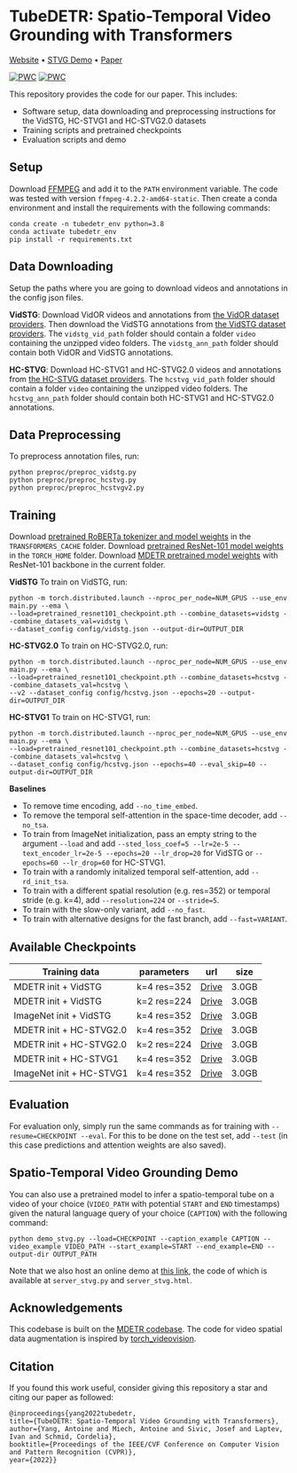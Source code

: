 # TubeDETR: Spatio-Temporal Video Grounding with Transformers

[Website](https://antoyang.github.io/tubedetr.html) • [STVG Demo](http://stvg.paris.inria.fr/) • [Paper](https://arxiv.org/abs/2203.16434)

[![PWC](https://img.shields.io/endpoint.svg?url=https://paperswithcode.com/badge/tubedetr-spatio-temporal-video-grounding-with/spatio-temporal-video-grounding-on-vidstg)](https://paperswithcode.com/sota/spatio-temporal-video-grounding-on-vidstg?p=tubedetr-spatio-temporal-video-grounding-with)
[![PWC](https://img.shields.io/endpoint.svg?url=https://paperswithcode.com/badge/tubedetr-spatio-temporal-video-grounding-with/spatio-temporal-video-grounding-on-hc-stvg1)](https://paperswithcode.com/sota/spatio-temporal-video-grounding-on-hc-stvg1?p=tubedetr-spatio-temporal-video-grounding-with)

This repository provides the code for our paper. This includes:
- Software setup, data downloading and preprocessing instructions for the VidSTG, HC-STVG1 and HC-STVG2.0 datasets
- Training scripts and pretrained checkpoints
- Evaluation scripts and demo

## Setup
Download [FFMPEG](https://ffmpeg.org/download.html) and add it to the `PATH` environment variable. 
The code was tested with version `ffmpeg-4.2.2-amd64-static`.
Then create a conda environment and install the requirements with the following commands:
```
conda create -n tubedetr_env python=3.8
conda activate tubedetr_env
pip install -r requirements.txt
```

## Data Downloading
Setup the paths where you are going to download videos and annotations in the config json files.

**VidSTG**: Download VidOR videos and annotations from [the VidOR dataset providers](https://xdshang.github.io/docs/vidor.html).
Then download the VidSTG annotations from [the VidSTG dataset providers](https://github.com/Guaranteer/VidSTG-Dataset).
The `vidstg_vid_path` folder should contain a folder `video` containing the unzipped video folders. 
The `vidstg_ann_path` folder should contain both VidOR and VidSTG annotations.

**HC-STVG**: Download HC-STVG1 and HC-STVG2.0 videos and annotations from [the HC-STVG dataset providers](https://github.com/tzhhhh123/HC-STVG).
The `hcstvg_vid_path` folder should contain a folder `video` containing the unzipped video folders. 
The `hcstvg_ann_path` folder should contain both HC-STVG1 and HC-STVG2.0 annotations.

## Data Preprocessing
To preprocess annotation files, run:
```
python preproc/preproc_vidstg.py
python preproc/preproc_hcstvg.py
python preproc/preproc_hcstvgv2.py
```

## Training
Download [pretrained RoBERTa tokenizer and model weights](https://huggingface.co/transformers/v2.6.0/pretrained_models.html) in the `TRANSFORMERS_CACHE` folder.
Download [pretrained ResNet-101 model weights](https://pytorch.org/vision/stable/models.html) in the `TORCH_HOME` folder.
Download [MDETR pretrained model weights](https://github.com/ashkamath/mdetr) with ResNet-101 backbone in the current folder.

**VidSTG** To train on VidSTG, run:
```
python -m torch.distributed.launch --nproc_per_node=NUM_GPUS --use_env main.py --ema \
--load=pretrained_resnet101_checkpoint.pth --combine_datasets=vidstg --combine_datasets_val=vidstg \
--dataset_config config/vidstg.json --output-dir=OUTPUT_DIR
```

**HC-STVG2.0**
To train on HC-STVG2.0, run:
```
python -m torch.distributed.launch --nproc_per_node=NUM_GPUS --use_env main.py --ema \
--load=pretrained_resnet101_checkpoint.pth --combine_datasets=hcstvg --combine_datasets_val=hcstvg \
--v2 --dataset_config config/hcstvg.json --epochs=20 --output-dir=OUTPUT_DIR
```

**HC-STVG1**
To train on HC-STVG1, run:
```
python -m torch.distributed.launch --nproc_per_node=NUM_GPUS --use_env main.py --ema \
--load=pretrained_resnet101_checkpoint.pth --combine_datasets=hcstvg --combine_datasets_val=hcstvg \
--dataset_config config/hcstvg.json --epochs=40 --eval_skip=40 --output-dir=OUTPUT_DIR
```

**Baselines**
- To remove time encoding, add `--no_time_embed`.  
- To remove the temporal self-attention in the space-time decoder, add `--no_tsa`.  
- To train from ImageNet initialization, pass an empty string to the argument `--load` and add `--sted_loss_coef=5 --lr=2e-5 --text_encoder_lr=2e-5 --epochs=20 --lr_drop=20` for VidSTG or `--epochs=60 --lr_drop=60` for HC-STVG1.
- To train with a randomly initalized temporal self-attention, add `--rd_init_tsa`.  
- To train with a different spatial resolution (e.g. res=352) or temporal stride (e.g. k=4), add `--resolution=224` or `--stride=5`.
- To train with the slow-only variant, add `--no_fast`.
- To train with alternative designs for the fast branch, add `--fast=VARIANT`.

## Available Checkpoints

| Training data | parameters | url | size |
|-----|-----|-----|-----|
| MDETR init + VidSTG | k=4 res=352 | [Drive](https://drive.google.com/file/d/1GqYjnad42-fri1lxSmT0vFWwYez6_iOv/view?usp=sharing)    | 3.0GB      |
| MDETR init + VidSTG | k=2 res=224 | [Drive](https://drive.google.com/file/d/1FaKT54s7LWcTgW562OXpVWHPXxNG7INu/view?usp=sharing)    | 3.0GB      |
| ImageNet init + VidSTG | k=4 res=352 | [Drive](https://drive.google.com/file/d/1TSyR0RUf2VoDlBHVKvIZ0X8P53SW-Fi4/view?usp=sharing)    | 3.0GB      |
| MDETR init + HC-STVG2.0 | k=4 res=352 | [Drive](https://drive.google.com/file/d/1EAWHXPafyZxQh398HvMJf43-CiyWJvtn/view?usp=sharing)    | 3.0GB       |
| MDETR init + HC-STVG2.0 | k=2 res=224 | [Drive](https://drive.google.com/file/d/1mkY1vv1U_pSVRj4JRY6uYTABKONQEh_w/view?usp=sharing)    | 3.0GB       |
| MDETR init + HC-STVG1 | k=4 res=352 | [Drive](https://drive.google.com/file/d/1cbPUx0rc20EUdz2jhhq2MbJY-YZ2ATl0/view?usp=sharing)    | 3.0GB       |
| ImageNet init + HC-STVG1 | k=4 res=352 | [Drive](https://drive.google.com/file/d/1pTwFyscH45ejcSIKY8Ykmbm72C8XJKQv/view?usp=sharing)    | 3.0GB      |

## Evaluation
For evaluation only, simply run the same commands as for training with `--resume=CHECKPOINT --eval`. 
For this to be done on the test set, add `--test` (in this case predictions and attention weights are also saved).

## Spatio-Temporal Video Grounding Demo
You can also use a pretrained model to infer a spatio-temporal tube on a video of your choice (`VIDEO_PATH` with potential `START` and `END` timestamps) given the natural language query of your choice (`CAPTION`) with the following command:
```
python demo_stvg.py --load=CHECKPOINT --caption_example CAPTION --video_example VIDEO_PATH --start_example=START --end_example=END --output-dir OUTPUT_PATH
```
Note that we also host an online demo at [this link](http://stvg.paris.inria.fr/), the code of which is available at `server_stvg.py` and `server_stvg.html`.

## Acknowledgements
This codebase is built on the [MDETR codebase](https://github.com/ashkamath/mdetr). 
The code for video spatial data augmentation is inspired by [torch_videovision](https://github.com/hassony2/torch_videovision).

## Citation 
If you found this work useful, consider giving this repository a star and citing our paper as followed:
```
@inproceedings{yang2022tubedetr,
title={TubeDETR: Spatio-Temporal Video Grounding with Transformers},
author={Yang, Antoine and Miech, Antoine and Sivic, Josef and Laptev, Ivan and Schmid, Cordelia},
booktitle={Proceedings of the IEEE/CVF Conference on Computer Vision and Pattern Recognition (CVPR)},
year={2022}}
```
